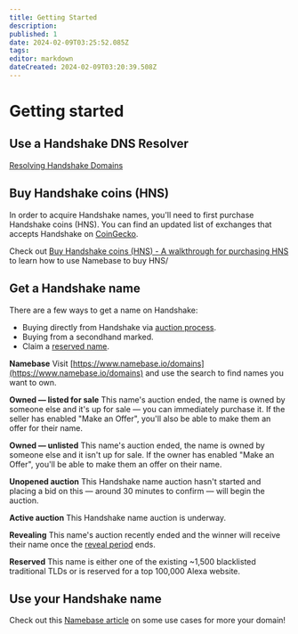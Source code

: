 ```yaml
---
title: Getting Started
description: 
published: 1
date: 2024-02-09T03:25:52.085Z
tags: 
editor: markdown
dateCreated: 2024-02-09T03:20:39.508Z
---
```


# Getting started

## Use a Handshake DNS Resolver
[Resolving Handshake Domains](#todo)

## Buy Handshake coins (HNS)
In order to acquire Handshake names, you'll need to first purchase Handshake coins (HNS). You can find an updated list of exchanges that accepts Handshake on [CoinGecko](https://www.coingecko.com/en/coins/handshake#markets).

Check out [Buy Handshake coins (HNS) - A walkthrough for purchasing HNS](https://learn.namebase.io/starting-from-zero/buy-hns) to learn how to use Namebase to buy HNS/


## Get a Handshake name

There are a few ways to get a name on Handshake:

- Buying directly from Handshake via [auction process](#todo).
- Buying from a secondhand marked.
- Claim a [reserved name](#todo).

**Namebase**
Visit [https://www.namebase.io/domains](https://www.namebase.io/domains) and use the search to find names you want to own.

**Owned — listed for sale**
This name's auction ended, the name is owned by someone else and it's up for sale — you can immediately purchase it. If the seller has enabled "Make an Offer", you'll also be able to make them an offer for their name.

**Owned — unlisted**
This name's auction ended, the name is owned by someone else and it isn't up for sale. If the owner has enabled "Make an Offer", you'll be able to make them an offer on their name.

**Unopened auction**
This Handshake name auction hasn't started and placing a bid on this — around 30 minutes to confirm — will begin the auction.

**Active auction**
This Handshake name auction is underway.

**Revealing**
This name's auction recently ended and the winner will receive their name once the [reveal period](#todo) ends.

**Reserved**
This name is either one of the existing ~1,500 blacklisted traditional TLDs or is reserved for a top 100,000 Alexa website.


## Use your Handshake name

Check out this [Namebase article](https://learn.namebase.io/starting-from-zero/how-to-use-handshake-names) on some use cases for more your domain!

